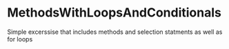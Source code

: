 # MethodsWithLoopsAndConditionals 

Simple excerssise that includes methods and selection statments as well as for loops
